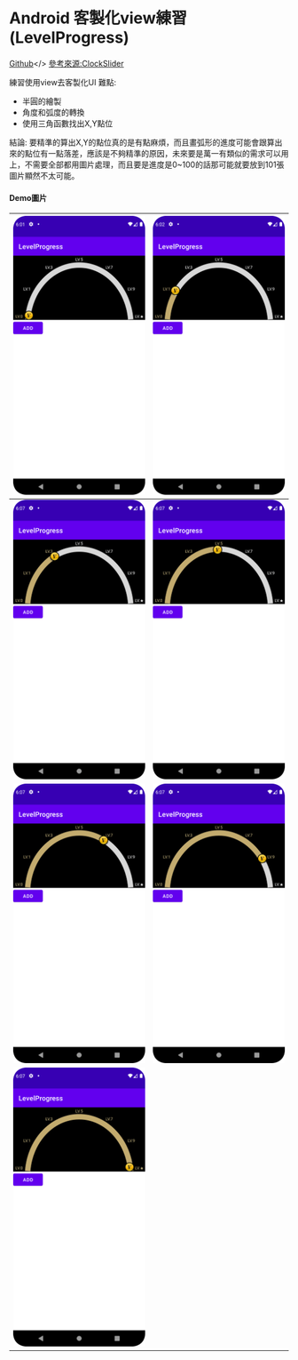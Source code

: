 # Android 客製化view練習(LevelProgress)

[Github](https://github.com/CiaShangLin/LevelProgress/tree/master)</>
[參考來源:ClockSlider](https://github.com/a1573595/ClockSlider)

練習使用view去客製化UI
難點:
* 半圓的繪製
* 角度和弧度的轉換
* 使用三角函數找出X,Y點位

結論:
    要精準的算出X,Y的點位真的是有點麻煩，而且畫弧形的進度可能會跟算出來的點位有一點落差，應該是不夠精準的原因，未來要是萬一有類似的需求可以用上，不需要全部都用圖片處理，而且要是進度是0~100的話那可能就要放到101張圖片顯然不太可能。

#### Demo圖片
| ![](https://github.com/CiaShangLin/LevelProgress/blob/master/image/LV0.png) | ![](https://github.com/CiaShangLin/LevelProgress/blob/master/image/LV1.png) | 
| -------- | -------- |
| ![](https://github.com/CiaShangLin/LevelProgress/blob/master/image/LV3.png)    | ![](https://github.com/CiaShangLin/LevelProgress/blob/master/image/LV5.png)    |
| ![](https://github.com/CiaShangLin/LevelProgress/blob/master/image/LV7.png)| ![](https://github.com/CiaShangLin/LevelProgress/blob/master/image/LV9.png)|
| ![](https://github.com/CiaShangLin/LevelProgress/blob/master/image/LV10.png) | |
